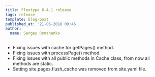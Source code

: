 ```yaml
---
title: Flextype 0.4.1 release
tags: release
template: blog-post
published_at: '21-05-2018 09:46'
author:
  name: Sergey Romanenko
---
```


* Fixing issues with cache for getPages() method.
* Fixing issues with processPage() method.
* Fixing issues with all public methods in Cache class, from now all methods are static.
* Setting site.pages.flush_cache was removed from site.yaml file.
